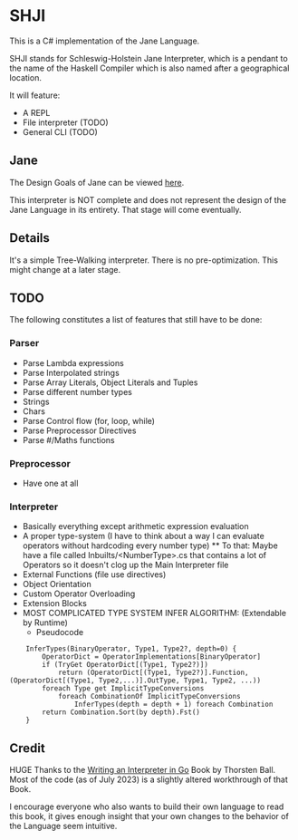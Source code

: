 # SHJI

This is a C# implementation of the Jane Language.

SHJI stands for Schleswig-Holstein Jane Interpreter, which is a pendant to the name of the Haskell Compiler which is also named after a geographical location.

It will feature:

* A REPL
* File interpreter (TODO)
* General CLI (TODO)

## Jane

The Design Goals of Jane can be viewed [here](https://github.com/nora2605/jane).

This interpreter is NOT complete and does not represent the design of the Jane Language in its entirety. That stage will come eventually.

## Details

It's a simple Tree-Walking interpreter. There is no pre-optimization. This might change at a later stage.

## TODO

The following constitutes a list of features that still have to be done:

### Parser

* Parse Lambda expressions
* Parse Interpolated strings
* Parse Array Literals, Object Literals and Tuples
* Parse different number types
* Strings
* Chars
* Parse Control flow (for, loop, while)
* Parse Preprocessor Directives
* Parse #/Maths functions

### Preprocessor

* Have one at all

### Interpreter

* Basically everything except arithmetic expression evaluation
* A proper type-system (I have to think about a way I can evaluate operators without hardcoding every number type)
** To that: Maybe have a file called Inbuilts\/<NumberType\>.cs that contains a lot of Operators so it doesn't clog up the Main Interpreter file
* External Functions (file use directives)
* Object Orientation
* Custom Operator Overloading
* Extension Blocks
* MOST COMPLICATED TYPE SYSTEM INFER ALGORITHM: (Extendable by Runtime)
	* Pseudocode
```
	InferTypes(BinaryOperator, Type1, Type2?, depth=0) {
		OperatorDict = OperatorImplementations[BinaryOperator]
		if (TryGet OperatorDict[(Type1, Type2?)])
			return (OperatorDict[(Type1, Type2?)].Function, (OperatorDict[(Type1, Type2,...)].OutType, Type1, Type2, ...))
		foreach Type get ImplicitTypeConversions
			foreach CombinationOf ImplicitTypeConversions
				InferTypes(depth = depth + 1) foreach Combination
		return Combination.Sort(by depth).Fst()
	}
```

## Credit

HUGE Thanks to the [Writing an Interpreter in Go](https://interpreterbook.com/) Book by Thorsten Ball. Most of the code (as of July 2023) is a slightly altered workthrough of that Book.

I encourage everyone who also wants to build their own language to read this book, it gives enough insight that your own changes to the behavior of the Language seem intuitive.

